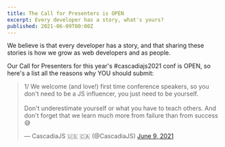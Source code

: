 ```yaml
---
title: The Call for Presenters is OPEN
excerpt: Every developer has a story, what's yours?
published: 2021-06-09T00:00Z
---
```

We believe is that every developer has a story, and that sharing these stories is how we grow as web developers and as people.

Our Call for Presenters for this year's #cascadiajs2021 conf is OPEN, so here's a list all the reasons why YOU should submit:

<blockquote class="twitter-tweet" data-conversation="none"><p lang="en" dir="ltr">1/ We welcome (and love!) first time conference speakers, so you don&#39;t need to be a JS influencer, you just need to be yourself.<br><br>Don&#39;t underestimate yourself or what you have to teach others. And don&#39;t forget that we learn much more from failure than from success 😅</p>&mdash; CascadiaJS 🇺🇸 🇨🇦 (@CascadiaJS) <a href="https://twitter.com/CascadiaJS/status/1402691409954557952?ref_src=twsrc%5Etfw">June 9, 2021</a></blockquote>